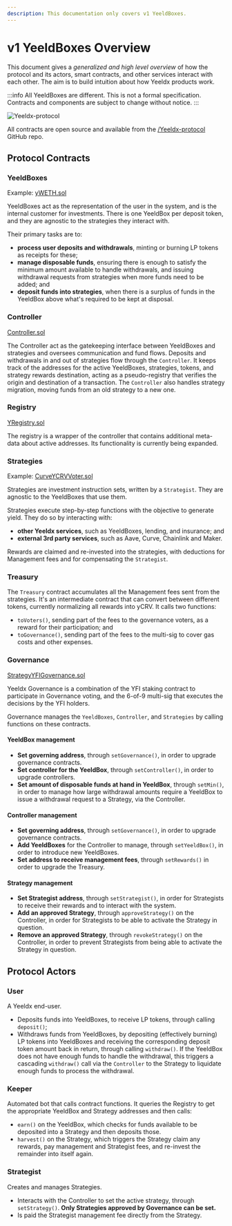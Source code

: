 ```yaml
---
description: This documentation only covers v1 YeeldBoxes. 
---
```


# v1 YeeldBoxes Overview

This document gives a _generalized and high level overview_ of how the protocol and its actors, smart contracts, and other services interact with each other. The aim is to build intuition about how Yeeldx products work.

:::info
All YeeldBoxes are different. This is not a formal specification. Contracts and components are subject to change without notice.
:::

![Yeeldx-protocol](https://raw.githubusercontent.com/lehnberg/Yeeldx-diagrams/master/Yeeldx-protocol/Yeeldx-protocol-v0.06.svg)

All contracts are open source and available from the [/Yeeldx-protocol](https://github.com/Yeeldx/Yeeldx-protocol) GitHub repo.

## Protocol Contracts

### YeeldBoxes

Example: [yWETH.sol](https://github.com/Yeeldx/Yeeldx-protocol/blob/develop/contracts/YeeldBoxes/yWETH.sol)

YeeldBoxes act as the representation of the user in the system, and is the internal customer for investments. There is one YeeldBox per deposit token, and they are agnostic to the strategies they interact with.

Their primary tasks are to:

- **process user deposits and withdrawals**, minting or burning LP tokens as receipts for these;
- **manage disposable funds**, ensuring there is enough to satisfy the minimum amount available to handle withdrawals, and issuing withdrawal requests from strategies when more funds need to be added; and
- **deposit funds into strategies**, when there is a surplus of funds in the YeeldBox above what's required to be kept at disposal.

### Controller

[Controller.sol](https://github.com/Yeeldx/Yeeldx-protocol/blob/develop/contracts/controllers/Controller.sol)

The Controller act as the gatekeeping interface between YeeldBoxes and strategies and oversees communication and fund flows. Deposits and withdrawals in and out of strategies flow through the `Controller`. It keeps track of the addresses for the active YeeldBoxes, strategies, tokens, and strategy rewards destination, acting as a pseudo-registry that verifies the origin and destination of a transaction. The `Controller` also handles strategy migration, moving funds from an old strategy to a new one.

### Registry

[YRegistry.sol](https://github.com/Yeeldx/Yeeldx-protocol/blob/develop/contracts/registries/YRegistry.sol)

The registry is a wrapper of the controller that contains additional meta-data about active addresses. Its functionality is currently being expanded.

### Strategies

Example: [CurveYCRVVoter.sol](https://github.com/Yeeldx/Yeeldx-protocol/blob/develop/contracts/strategies/CurveYCRVVoter.sol)

Strategies are investment instruction sets, written by a `Strategist`. They are agnostic to the YeeldBoxes that use them.

Strategies execute step-by-step functions with the objective to generate yield. They do so by interacting with:

- **other Yeeldx services**, such as YeeldBoxes, lending, and insurance; and
- **external 3rd party services**, such as Aave, Curve, Chainlink and Maker.

Rewards are claimed and re-invested into the strategies, with deductions for Management fees and for compensating the `Strategist`.

### Treasury

The `Treasury` contract accumulates all the Management fees sent from the strategies. It's an intermediate contract that can convert between different tokens, currently normalizing all rewards into yCRV. It calls two functions:

- `toVoters()`, sending part of the fees to the governance voters, as a reward for their participation; and
- `toGovernance()`, sending part of the fees to the multi-sig to cover gas costs and other expenses.

### Governance

[StrategyYFIGovernance.sol](https://github.com/Yeeldx/Yeeldx-protocol/blob/develop/contracts/strategies/StrategyYFIGovernance.sol)

Yeeldx Governance is a combination of the YFI staking contract to participate in Governance voting, and the 6-of-9 multi-sig that executes the decisions by the YFI holders.

Governance manages the `YeeldBoxes`, `Controller`, and `Strategies` by calling functions on these contracts.

#### YeeldBox management

- **Set governing address**, through `setGovernance()`, in order to upgrade governance contracts.
- **Set controller for the YeeldBox**, through `setController()`, in order to upgrade controllers.
- **Set amount of disposable funds at hand in YeeldBox**, through `setMin()`, in order to manage how large withdrawal amounts require a YeeldBox to issue a withdrawal request to a Strategy, via the Controller.

#### Controller management

- **Set governing address**, through `setGovernance()`, in order to upgrade governance contracts.
- **Add YeeldBoxes** for the Controller to manage, through `setYeeldBox()`, in order to introduce new YeeldBoxes.
- **Set address to receive management fees**, through `setRewards()` in order to upgrade the Treasury.

#### Strategy management

- **Set Strategist address**, through `setStrategist()`, in order for Strategists to receive their rewards and to interact with the system.
- **Add an approved Strategy**, through `approveStrategy()` on the Controller, in order for Strategists to be able to activate the Strategy in question.
- **Remove an approved Strategy**, through `revokeStrategy()` on the Controller, in order to prevent Strategists from being able to activate the Strategy in question.

## Protocol Actors

### User

A Yeeldx end-user.

- Deposits funds into YeeldBoxes, to receive LP tokens, through calling `deposit()`;
- Withdraws funds from YeeldBoxes, by depositing (effectively burning) LP tokens into YeeldBoxes and receiving the corresponding deposit token amount back in return, through calling `withdraw()`. If the YeeldBox does not have enough funds to handle the withdrawal, this triggers a cascading `withdraw()` call via the `Controller` to the Strategy to liquidate enough funds to process the withdrawal.

### Keeper

Automated bot that calls contract functions. It queries the Registry to get the appropriate YeeldBox and Strategy addresses and then calls:

- `earn()` on the YeeldBox, which checks for funds available to be deposited into a Strategy and then deposits those.
- `harvest()` on the Strategy, which triggers the Strategy claim any rewards, pay management and Strategist fees, and re-invest the remainder into itself again.

### Strategist

Creates and manages Strategies.

- Interacts with the Controller to set the active strategy, through `setStrategy()`. **Only Strategies approved by Governance can be set.**
- Is paid the Strategist management fee directly from the Strategy.
